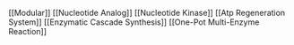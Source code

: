 [[Modular]]
[[Nucleotide Analog]]
[[Nucleotide Kinase]]
[[Atp Regeneration System]]
[[Enzymatic Cascade Synthesis]]
[[One-Pot Multi-Enzyme Reaction]]
